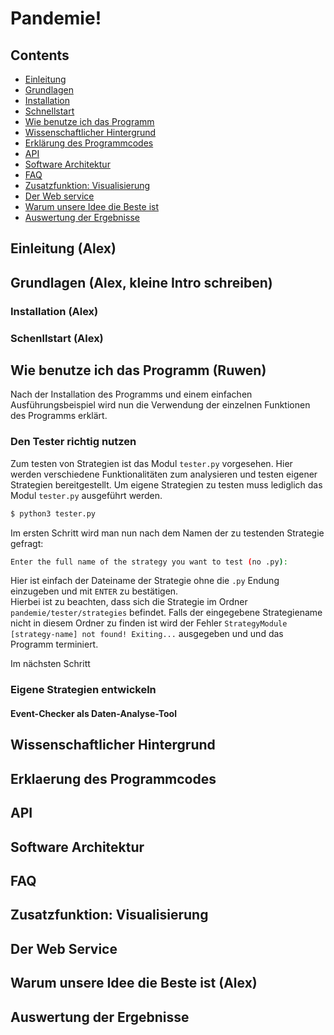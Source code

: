 # Pandemie!

## Contents
* [Einleitung](documentation.md#einleitung)
* [Grundlagen](documentation.md#grundlagen-(install,-run,-etc))
* [Installation](documentation.md#installation)
* [Schnellstart](documentation.md#schenllstart)
* [Wie benutze ich das Programm](documentation.md#wie-benutze-ich-das-programm)
* [Wissenschaftlicher Hintergrund](documentation.md#wissenschaftlicher-hintergrund)
* [Erklärung des Programmcodes](documentation.md#erklaerung-des-programmcodes)
* [API](documentation.md#api)
* [Software Architektur](documentation.md#software-architektur)
* [FAQ](documentation.md#faq)
* [Zusatzfunktion: Visualisierung](documentation.md#zusatzfunktion:-visualisierung)
* [Der Web service](documentation.md#der-web-service)
* [Warum unsere Idee die Beste ist](documentation.md#warum-unsere-idee-die-beste-ist)
* [Auswertung der Ergebnisse](documentation.md#auswertung-der-ergebnisse)

## Einleitung (Alex)
## Grundlagen (Alex, kleine Intro schreiben)
### Installation (Alex)
### Schenllstart (Alex)
## Wie benutze ich das Programm (Ruwen)
Nach der Installation des Programms und einem einfachen Ausführungsbeispiel wird nun die Verwendung der einzelnen 
Funktionen des Programms erklärt.
### Den Tester richtig nutzen
Zum testen von Strategien ist das Modul `tester.py` vorgesehen. Hier werden verschiedene Funktionalitäten zum 
analysieren und testen eigener Strategien bereitgestellt. Um eigene Strategien zu testen muss lediglich das Modul
`tester.py` ausgeführt werden. <br>
```bash
$ python3 tester.py
```
Im ersten Schritt wird man nun nach dem Namen der zu testenden Strategie gefragt:<br>
```bash
Enter the full name of the strategy you want to test (no .py):	
```
Hier ist einfach der Dateiname der Strategie ohne die `.py` Endung einzugeben und mit `ENTER` zu bestätigen.
<br> Hierbei ist zu beachten, dass sich die Strategie im Ordner `pandemie/tester/strategies` befindet. Falls der 
eingegebene Strategiename nicht in diesem Ordner zu finden ist wird der Fehler 
`StrategyModule [strategy-name] not found! Exiting...` ausgegeben und und das Programm terminiert.

Im nächsten Schritt 
### Eigene Strategien entwickeln
#### Event-Checker als Daten-Analyse-Tool
## Wissenschaftlicher Hintergrund
## Erklaerung des Programmcodes
## API
## Software Architektur
## FAQ
## Zusatzfunktion: Visualisierung
## Der Web Service
## Warum unsere Idee die Beste ist (Alex)
## Auswertung der Ergebnisse